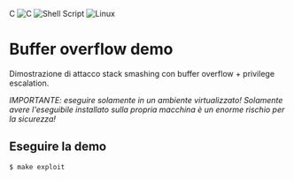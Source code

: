 C 	![C](https://img.shields.io/badge/c-%2300599C.svg?style=for-the-badge&logo=c&logoColor=white) ![Shell Script](https://img.shields.io/badge/shell_script-%23121011.svg?style=for-the-badge&logo=gnu-bash&logoColor=white) ![Linux](https://img.shields.io/badge/Linux-FCC624?style=for-the-badge&logo=linux&logoColor=black)
# Buffer overflow demo
Dimostrazione di attacco stack smashing con buffer overflow + privilege escalation.

*IMPORTANTE: eseguire solamente in un ambiente virtualizzato! Solamente avere l'eseguibile installato sulla propria macchina è un enorme rischio per la sicurezza!*

## Eseguire la demo
```shell
$ make exploit
```
